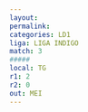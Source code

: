 ```yaml
---
layout: 
permalink: 
categories: LD1
liga: LIGA INDIGO
match: 3
#####
local: TG
r1: 2
r2: 0
out: MEI
---
```

